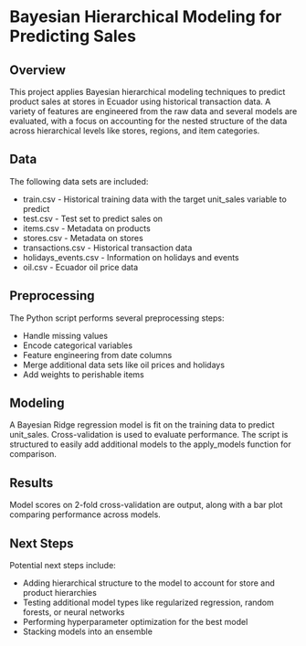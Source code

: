 # Bayesian Hierarchical Modeling for Predicting Sales

## Overview
This project applies Bayesian hierarchical modeling techniques to predict product sales at stores in Ecuador using historical transaction data. A variety of features are engineered from the raw data and several models are evaluated, with a focus on accounting for the nested structure of the data across hierarchical levels like stores, regions, and item categories.

## Data
The following data sets are included:
- train.csv - Historical training data with the target unit_sales variable to predict
- test.csv - Test set to predict sales on
- items.csv - Metadata on products
- stores.csv - Metadata on stores
- transactions.csv - Historical transaction data
- holidays_events.csv - Information on holidays and events
- oil.csv - Ecuador oil price data

## Preprocessing
The Python script performs several preprocessing steps:
- Handle missing values
- Encode categorical variables
- Feature engineering from date columns
- Merge additional data sets like oil prices and holidays
- Add weights to perishable items

## Modeling
A Bayesian Ridge regression model is fit on the training data to predict unit_sales. Cross-validation is used to evaluate performance.
The script is structured to easily add additional models to the apply_models function for comparison.

## Results
Model scores on 2-fold cross-validation are output, along with a bar plot comparing performance across models.

## Next Steps
Potential next steps include:
- Adding hierarchical structure to the model to account for store and product hierarchies
- Testing additional model types like regularized regression, random forests, or neural networks
- Performing hyperparameter optimization for the best model
- Stacking models into an ensemble
